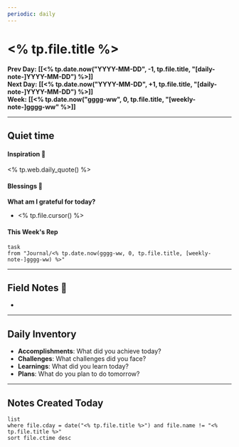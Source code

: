 ```yaml
---
periodic: daily
---
```

# <% tp.file.title %>

**Prev Day:** **[[<% tp.date.now("YYYY-MM-DD", -1, tp.file.title, "[daily-note-]YYYY-MM-DD") %>]]**  
**Next Day:** **[[<% tp.date.now("YYYY-MM-DD", +1, tp.file.title, "[daily-note-]YYYY-MM-DD") %>]]**  
**Week:** **[[<% tp.date.now("gggg-ww", 0, tp.file.title, "[weekly-note-]gggg-ww" %>]]**  
___
## Quiet time
#### Inspiration 📜
<% tp.web.daily_quote() %>
#### Blessings 🌟
**What am I grateful for today?**  
- <% tp.file.cursor() %>
#### This Week's Rep

```dataview
task 
from "Journal/<% tp.date.now(gggg-ww, 0, tp.file.title, [weekly-note-]gggg-ww) %>"
```


___
## Field Notes 📝
- 

___
## Daily Inventory

- **Accomplishments**: What did you achieve today?
- **Challenges**: What challenges did you face?
- **Learnings**: What did you learn today?
- **Plans**: What do you plan to do tomorrow? 

___
## Notes Created Today
```dataview
list 
where file.cday = date("<% tp.file.title %>") and file.name != "<% tp.file.title %>"
sort file.ctime desc
```
